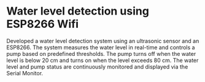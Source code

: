 # Water level detection using ESP8266 Wifi
Developed a water level detection system using an ultrasonic sensor and an ESP8266. The system measures the water level in real-time and controls a pump based on predefined thresholds. The pump turns off when the water level is below 20 cm and turns on when the level exceeds 80 cm. The water level and pump status are continuously monitored and displayed via the Serial Monitor.
